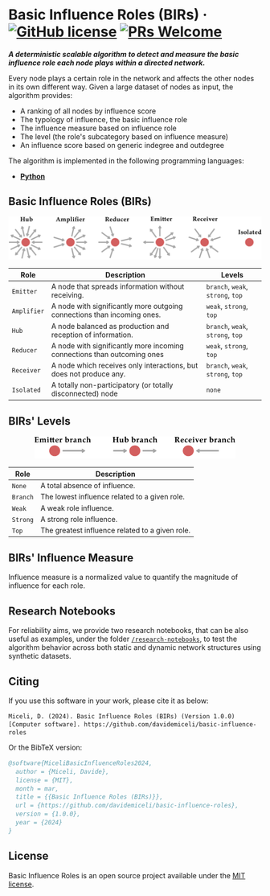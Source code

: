 # Basic Influence Roles (BIRs) &middot; [![GitHub license](https://img.shields.io/badge/license-MIT-blue.svg)](https://github.com/davidemiceli/basic-influence-roles/blob/master/LICENSE) [![PRs Welcome](https://img.shields.io/badge/PRs-welcome-brightgreen.svg)](https://github.com/davidemiceli/basic-influence-roles/pulls)

_**A deterministic scalable algorithm to detect and measure the basic influence role each node plays within a directed network.**_

Every node plays a certain role in the network and affects the other nodes in its own different way.
Given a large dataset of nodes as input, the algorithm provides:
- A ranking of all nodes by influence score
- The typology of influence, the basic influence role
- The influence measure based on influence role
- The level (the role's subcategory based on influence measure)
- An influence score based on generic indegree and outdegree

The algorithm is implemented in the following programming languages:
- [**Python**](/python)

## Basic Influence Roles (BIRs)

<p align="center">
  <img src="figs/roles.svg" width="600">
</p>

Role | Description | Levels
--- | --- | --- |
`Emitter` | A node that spreads information without receiving. | `branch`, `weak`, `strong`, `top`
`Amplifier` | A node with significantly more outgoing connections than incoming ones. | `weak`, `strong`, `top`
`Hub` | A node balanced as production and reception of information. | `branch`, `weak`, `strong`, `top`
`Reducer` | A node with significantly more incoming connections than outcoming ones | `weak`, `strong`, `top`
`Receiver` | A node which receives only interactions, but does not produce any. | `branch`, `weak`, `strong`, `top`
`Isolated` | A totally non-participatory (or totally disconnected) node | `none`

## BIRs' Levels

<p align="center">
  <img src="figs/branch-roles.svg" width="400">
</p>

Role | Description
--- | --- |
`None` | A total absence of influence.
`Branch` | The lowest influence related to a given role.
`Weak` | A weak role influence.
`Strong` | A strong role influence.
`Top` | The greatest influence related to a given role.

## BIRs' Influence Measure

Influence measure is a normalized value to quantify the magnitude of influence for each role.

## Research Notebooks

For reliability aims, we provide two research notebooks, that can be also useful as examples, under the folder [`/research-notebooks`](/research-notebooks), to test the algorithm behavior across both static and dynamic network structures using synthetic datasets.

## Citing

If you use this software in your work, please cite it as below:
```
Miceli, D. (2024). Basic Influence Roles (BIRs) (Version 1.0.0) [Computer software]. https://github.com/davidemiceli/basic-influence-roles
```

Or the BibTeX version:

```bibtex
@software{MiceliBasicInfluenceRoles2024,
  author = {Miceli, Davide},
  license = {MIT},
  month = mar,
  title = {{Basic Influence Roles (BIRs)}},
  url = {https://github.com/davidemiceli/basic-influence-roles},
  version = {1.0.0},
  year = {2024}
}
```

## License

Basic Influence Roles is an open source project available under the [MIT license](https://github.com/davidemiceli/basic-influence-roles/blob/main/LICENSE).
